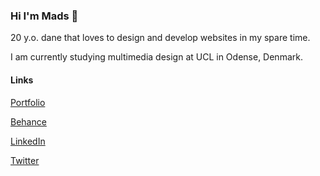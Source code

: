 ### Hi I'm Mads 👋
20 y.o. dane that loves to design and develop websites in my spare time. 

I am currently studying multimedia design at UCL in Odense, Denmark.

#### Links
[Portfolio](https://mhouge.dk/)

[Behance](https://www.behance.net/MadsHougesen)

[LinkedIn](https://www.linkedin.com/in/mads-hougesen-78733016a/)

[Twitter](https://twitter.com/Mads_Hougesen)



<!--
**Hougesen/Hougesen** is a ✨ _special_ ✨ repository because its `README.md` (this file) appears on your GitHub profile.

Here are some ideas to get you started:

- 🔭 I’m currently working on ...
- 🌱 I’m currently learning ...
- 👯 I’m looking to collaborate on ...
- 🤔 I’m looking for help with ...
- 💬 Ask me about ...
- 📫 How to reach me: ...
- 😄 Pronouns: ...
- ⚡ Fun fact: ...
-->
